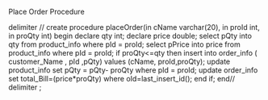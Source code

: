 Place Order Procedure

delimiter //
create procedure placeOrder(in cName varchar(20), in proId int, in proQty int)
begin
	declare qty int;
     declare price double;
    select pQty into qty from product_info where   pId  = proId;
    select pPrice into price from product_info where  pId  = proId;
    if proQty<=qty then
		insert into order_info ( customer_Name ,  pId ,pQty) values (cName, proId,proQty);
        update product_info set pQty =  pQty- proQty where   pId  = proId;
        update order_info set total_Bill=(price*proQty) where oId=last_insert_id();
	end if;
end//
delimiter ;
